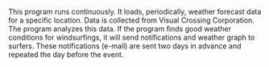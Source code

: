 This program runs continuously. 
It loads, periodically, weather forecast data for a specific location. 
Data is collected from Visual Crossing Corporation. 
The program analyzes this data. If the program finds good weather conditions for windsurfings, it will send notifications and weather graph to surfers. 
These notifications (e-mail) are sent two days in advance and repeated the day before the event.
